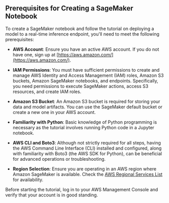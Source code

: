## Prerequisites for Creating a SageMaker Notebook

To create a SageMaker notebook and follow the tutorial on deploying a model to a real-time inference endpoint, you'll need to meet the following prerequisites:

- **AWS Account**: Ensure you have an active AWS account. If you do not have one, sign up at [https://aws.amazon.com/](https://aws.amazon.com/).

- **IAM Permissions**: You must have sufficient permissions to create and manage AWS Identity and Access Management (IAM) roles, Amazon S3 buckets, Amazon SageMaker notebooks, and endpoints. Specifically, you need permissions to execute SageMaker actions, access S3 resources, and create IAM roles.

- **Amazon S3 Bucket**: An Amazon S3 bucket is required for storing your data and model artifacts. You can use the SageMaker default bucket or create a new one in your AWS account.

- **Familiarity with Python**: Basic knowledge of Python programming is necessary as the tutorial involves running Python code in a Jupyter notebook.

- **AWS CLI and Boto3**: Although not strictly required for all steps, having the AWS Command Line Interface (CLI) installed and configured, along with familiarity with Boto3 (the AWS SDK for Python), can be beneficial for advanced operations or troubleshooting.

- **Region Selection**: Ensure you are operating in an AWS region where Amazon SageMaker is available. Check the [AWS Regional Services List](https://aws.amazon.com/about-aws/global-infrastructure/regional-product-services/) for availability.

Before starting the tutorial, log in to your AWS Management Console and verify that your account is in good standing.